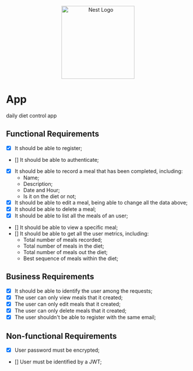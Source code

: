 <p align="center">
  <a href="http://nestjs.com/" target="blank"><img src="https://nestjs.com/img/logo-small.svg" width="200" alt="Nest Logo" /></a>
</p>

[circleci-image]: https://img.shields.io/circleci/build/github/nestjs/nest/master?token=abc123def456
[circleci-url]: https://circleci.com/gh/nestjs/nest

# App

daily diet control app

## Functional Requirements
- [x] It should be able to register;
- [] It should be able to authenticate;
- [x] It should be able to record a meal that has been completed, including:
  - Name;
  - Description;
  - Date and Hour;
  - Is it on the diet or not;
- [x] It should be able to edit a meal, being able to change all the data above;
- [x] It should be able to delete a meal;
- [x] It should be able to list all the meals of an user;
- [] It should be able to view a specific meal;
- [] It should be able to get all the user metrics, including:
  - Total number of meals recorded;
  - Total number of meals in the diet;
  - Total number of meals out the diet;
  - Best sequence of meals within the diet;

## Business Requirements
- [x] It should be able to identify the user among the requests;
- [x] The user can only view meals that it created;
- [x] The user can only edit meals that it created;
- [x] The user can only delete meals that it created;
- [x] The user shouldn't be able to register with the same email;

## Non-functional Requirements
- [x] User password must be encrypted;
- [] User must be identified by a JWT;

